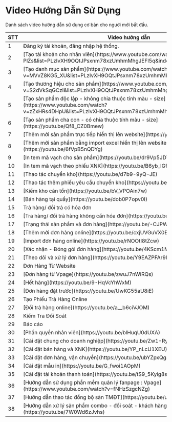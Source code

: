 <div>

# Video Hướng Dẫn Sử Dụng

</div>

<div>

Danh sách video hướng dẫn sử dụng cơ bản cho người mới bắt đầu.

<table>

<thead>

<tr>

<th scope="col">STT</th>

<th scope="col">Video hướng dẫn</th>

</tr>

</thead>

<tbody>

<tr>

<td>1</td>

<td>Đăng ký tài khoản, đăng nhập hệ thống.</td>

</tr>

<tr>

<td>2</td>

<td>[Tạo tài khoản cho nhân viên](https://www.youtube.com/watch?v=SrE0jl-PlZs&list=PLzIvXH9OQtJPsxnm78xzUmhmMhgJEFl5q&index=2&t=48s)</td>

</tr>

<tr>

<td>3</td>

<td>[Tạo danh mục sản phẩm](https://www.youtube.com/watch?v=MVvZ8KG5_XU&list=PLzIvXH9OQtJPsxnm78xzUmhmMhgJEFl5q&index=3&t=193s)</td>

</tr>

<tr>

<td>4</td>

<td>[Tạo thương hiệu cho sản phẩm](https://www.youtube.com/watch?v=S2dVkSqGCzI&list=PLzIvXH9OQtJPsxnm78xzUmhmMhgJEFl5q&index=4&t=0s)</td>

</tr>

<tr>

<td>5</td>

<td>[Tạo sản phẩm độc lập - không chia thuộc tính màu - size](https://www.youtube.com/watch?v=zZxHRs4DHpU&list=PLzIvXH9OQtJPsxnm78xzUmhmMhgJEFl5q&index=5&t=47s)</td>

</tr>

<tr>

<td>6</td>

<td>[Tạo sản phẩm cha con - có chia thuộc tính màu - size](https://youtu.be/Qf8_CZ0Bmew)</td>

</tr>

<tr>

<td>7</td>

<td>[Thêm mới sản phẩm trực tiếp hiển thị lên website](https://youtu.be/RIm2YpvrSrQ)</td>

</tr>

<tr>

<td>8</td>

<td>[Thêm mới sản phẩm bằng import excel hiển thị lên website](https://youtu.be/6fVpB5nQDYg)</td>

</tr>

<tr>

<td>9</td>

<td>[In tem mã vạch cho sản phẩm](https://youtu.be/dr9Vp5JDYI4)</td>

</tr>

<tr>

<td>10</td>

<td>[In tem mã vạch theo phiếu XNK](https://youtu.be/B6yb_lGfgXc)</td>

</tr>

<tr>

<td>11</td>

<td>[Thao tác chuyển kho](https://youtu.be/d7b9-9yQ-JE)</td>

</tr>

<tr>

<td>12</td>

<td>[Thao tác thêm phiếu yêu cầu chuyển kho](https://youtu.be/vhxe78w2Yz4)</td>

</tr>

<tr>

<td>13</td>

<td>[Kiểm kho cân tồn](https://youtu.be/bV_VPOAin7w)</td>

</tr>

<tr>

<td>14</td>

<td>[Bán hàng tại quầy](https://youtu.be/dob0P7opv0I)</td>

</tr>

<tr>

<td>15</td>

<td>Trả hàng/ đổi trả có hóa đơn</td>

</tr>

<tr>

<td>16</td>

<td>[Tra hàng/ đổi trà hàng không cần hóa đơn](https://youtu.be/mZK7NwWkIbY)</td>

</tr>

<tr>

<td>17</td>

<td>[Trạng thái sản phẩm và đơn hàng](https://youtu.be/-CJPWYW2Az0)</td>

</tr>

<tr>

<td>18</td>

<td>[Thêm mới đơn hàng online](https://youtu.be/cxjUVGuVX0E)</td>

</tr>

<tr>

<td>19</td>

<td>[Import đơn hàng online](https://youtu.be/rNOOtI8tZcw)</td>

</tr>

<tr>

<td>20</td>

<td>[Xác nhận - Đóng gói đơn hàng](https://youtu.be/4KScm1M5HlM)</td>

</tr>

<tr>

<td>21</td>

<td>[Theo dõi và xử lý đơn hàng](https://youtu.be/Y9EAZPFAr9k)</td>

</tr>

<tr>

<td>22</td>

<td>Đơn Hàng Từ Website</td>

</tr>

<tr>

<td>23</td>

<td>[Đơn hàng từ Vpage](https://youtu.be/zwuJ7nWiRQs)</td>

</tr>

<tr>

<td>24</td>

<td>[Hết hàng](https://youtu.be/9-HqVcYhWxM)</td>

</tr>

<tr>

<td>25</td>

<td>[Đơn hàng đặt trước](https://youtu.be/UwKG55aU8iE)</td>

</tr>

<tr>

<td>26</td>

<td>Tạo Phiếu Trả Hàng Online</td>

</tr>

<tr>

<td>27</td>

<td>[Đổi trả hàng online](https://youtu.be/a__b6ciVJOM)</td>

</tr>

<tr>

<td>28</td>

<td>Kiểm Tra Đối Soát</td>

</tr>

<tr>

<td>29</td>

<td>Báo cáo</td>

</tr>

<tr>

<td>30</td>

<td>[Phần quyền nhân viên](https://youtu.be/blHuqU0dUXA)</td>

</tr>

<tr>

<td>31</td>

<td>[Cài đặt chung cho doanh nghiệp](https://youtu.be/Zw1-RyrrESM)</td>

</tr>

<tr>

<td>32</td>

<td>[Cài đặt bán hàng và XNK](https://youtu.be/YP_nLcU1XEU)</td>

</tr>

<tr>

<td>33</td>

<td>[Cài đặt đơn hàng, vận chuyển](https://youtu.be/ubYZpxQg410)</td>

</tr>

<tr>

<td>34</td>

<td>[Cài đặt mẫu in](https://youtu.be/G_fwoi1AOpM)</td>

</tr>

<tr>

<td>35</td>

<td>[Cài đặt tài khoản thanh toán](https://youtu.be/tS9_5Kyig8s)</td>

</tr>

<tr>

<td>36</td>

<td>[Hướng dẫn sử dụng phần mềm quản lý fanpage : Vpage](https://www.youtube.com/watch?v=fNHzSzgcNZg)</td>

</tr>

<tr>

<td>37</td>

<td>[Hướng dẫn thao tác đồng bộ sàn TMĐT](https://youtu.be/upRQ5oOTvWA)</td>

</tr>

<tr>

<td>38</td>

<td>[Hường dẫn xử lý sản phẩm combo - đối soát - khách hàng trên sàn TMĐT](https://youtu.be/7W0Wd6zJvhs)</td>

</tr>

</tbody>

</table>

</div>
